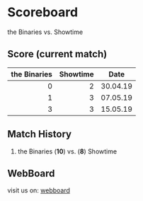 # Scoreboard

the Binaries vs. Showtime


## Score (current match)

| the Binaries | Showtime  | Date     |
|-------------:|----------:|----------|
| 0            | 2         | 30.04.19 |
| 1            | 3         | 07.05.19 |
| 3            | 3         | 15.05.19 |


## Match History

1. the Binaries (**10**) vs. (**8**) Showtime

## WebBoard

visit us on: [webboard](http://colin-online.de/binaryshowtime/)
